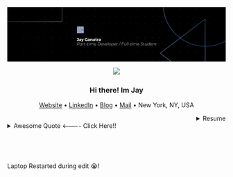 <img src="/banner.png" align="center">
<p align="center"><img src = "https://raw.githubusercontent.com/MartinHeinz/MartinHeinz/master/wave.gif" width = 30px></p>
<h3 align="center">Hi there! Im Jay</h3>

<p align="center">
  <a href="https://www.jayganatra.com">Website</a> • 
  <a href="https://www.linkedin.com/in/jay-ganatra/">LinkedIn</a> • 
  <a href="https://dev.to/ganatrajay2000">Blog</a> • 
  <a href="mailto:ganatrajay2000@gmail.com">Mail</a>  • New York, NY, USA</p>

<details>
<summary align="right">Resume</summary>
  <img align="center" width="100%" alt="🦑" src="/resume.svg">
</details>
<details>
<summary>Awesome Quote <---- Click Here!!</summary>
<p>&nbsp;</p>
<p align="center"><i>“Be curious. Read widely. Try new things. What people call intelligence just boils down to curiosity.”</i></p>
<p align="center"><i>- Aaron Swartz -</i></p>
</details>

<p>&nbsp;</p>
<p>&nbsp;</p>

Laptop Restarted during edit 😭!
<!--
# JAY BIPIN GANATRA

#### _**Hi** 👋, I'm Jay Ganatra, a diligent coder navigating the ever-evolving tech landscape. Currently pursuing a Master's in Computer Science at Syracuse University, I enjoy unraveling the complexities of code and turning them into impactful solutions._

##### [<img width="21px" src="https://github.com/GanatraJay2000/GanatraJay2000/assets/48404617/187a550e-046d-46ea-92cf-833b0fad3747">](mailto:jganatra@syr.edu) &nbsp; [<img src="https://github.com/GanatraJay2000/GanatraJay2000/assets/48404617/9d682060-2dfe-485f-aabd-41b300451ccb" width="21px">](https://www.linkedin.com/in/jay-ganatra) &nbsp; [<img width="21px" src="https://github.com/GanatraJay2000/GanatraJay2000/assets/48404617/a9bdde20-033f-4e01-a5d7-df127fa78c57">](https://jayganatra.com/) &nbsp; &nbsp; &nbsp; 
[<img width="21px" src="https://github.com/GanatraJay2000/GanatraJay2000/assets/48404617/c4a160d5-334f-46d3-92f6-f0c6bf6acfcf">](tel:+16906975622) +1 680 697 5622

## 🚀 Introduction

In the world of ones and zeros, I find joy in crafting elegant code and meaningful applications. Originating from the vibrant streets of Mumbai, my coding journey led me to Syracuse University, where I'm deepening my understanding of Computer Science. From deciphering cryptic codes to building user-friendly interfaces, I've embraced the diverse challenges that the tech realm offers.

## 💻 Technical Toolkit

Explore my proficiency in languages such as JavaScript, TypeScript, Java, Kotlin, Python, and more. I wield frameworks like React.js, Vue.js, and Flutter with finesse. SQL databases bow to my queries, and the cloud is a realm I comfortably navigate.
<p align="left"> 
  <img src="https://raw.githubusercontent.com/devicons/devicon/master/icons/android/android-original-wordmark.svg" alt="android" width="20" height="20"/>  
  <img src="https://raw.githubusercontent.com/devicons/devicon/master/icons/amazonwebservices/amazonwebservices-original-wordmark.svg" alt="aws" width="20" height="20"/>  
  <img src="https://raw.githubusercontent.com/devicons/devicon/master/icons/bootstrap/bootstrap-plain-wordmark.svg" alt="bootstrap" width="20" height="20"/>   
  <img src="https://raw.githubusercontent.com/devicons/devicon/master/icons/css3/css3-original-wordmark.svg" alt="css3" width="20" height="20"/> 
  <img src="https://www.vectorlogo.zone/logos/dartlang/dartlang-icon.svg" alt="dart" width="20" height="20"/>   
  <img src="https://cdn.worldvectorlogo.com/logos/django.svg" alt="django" width="20" height="20"/>  
  <img src="https://raw.githubusercontent.com/devicons/devicon/master/icons/docker/docker-original-wordmark.svg" alt="docker" width="20" height="20"/>   
  <img src="https://raw.githubusercontent.com/devicons/devicon/master/icons/express/express-original-wordmark.svg" alt="express" width="20" height="20"/>  
  <img src="https://www.vectorlogo.zone/logos/figma/figma-icon.svg" alt="figma" width="20" height="20"/>  
  <img src="https://www.vectorlogo.zone/logos/firebase/firebase-icon.svg" alt="firebase" width="20" height="20"/> 
  <img src="https://www.vectorlogo.zone/logos/pocoo_flask/pocoo_flask-icon.svg" alt="flask" width="20" height="20"/>  
  <img src="https://www.vectorlogo.zone/logos/flutterio/flutterio-icon.svg" alt="flutter" width="20" height="20"/>  
  <img src="https://www.vectorlogo.zone/logos/framer/framer-icon.svg" alt="framer" width="20" height="20"/>   
  <img src="https://www.vectorlogo.zone/logos/google_cloud/google_cloud-icon.svg" alt="gcp" width="20" height="20"/> 
  <img src="https://www.vectorlogo.zone/logos/git-scm/git-scm-icon.svg" alt="git" width="20" height="20"/>  
  <img src="https://upload.wikimedia.org/wikipedia/commons/1/1c/Haskell-Logo.svg" alt="haskell" width="20" height="20"/> 
  <img src="https://www.vectorlogo.zone/logos/heroku/heroku-icon.svg" alt="heroku" width="20" height="20"/> 
  <img src="https://raw.githubusercontent.com/devicons/devicon/master/icons/html5/html5-original-wordmark.svg" alt="html5" width="20" height="20"/> 
  <img src="https://raw.githubusercontent.com/devicons/devicon/master/icons/java/java-original.svg" alt="java" width="20" height="20"/> 
  <img src="https://raw.githubusercontent.com/devicons/devicon/master/icons/javascript/javascript-original.svg" alt="javascript" width="20" height="20"/>
  <img src="https://www.vectorlogo.zone/logos/jenkins/jenkins-icon.svg" alt="jenkins" width="20" height="20"/>  
  <img src="https://www.vectorlogo.zone/logos/jestjsio/jestjsio-icon.svg" alt="jest" width="20" height="20"/>  
  <img src="https://www.vectorlogo.zone/logos/kotlinlang/kotlinlang-icon.svg" alt="kotlin" width="20" height="20"/>   
  <img src="https://www.vectorlogo.zone/logos/kubernetes/kubernetes-icon.svg" alt="kubernetes" width="20" height="20"/>  
  <img src="https://raw.githubusercontent.com/devicons/devicon/master/icons/linux/linux-original.svg" alt="linux" width="20" height="20"/>  
  <img src="https://raw.githubusercontent.com/devicons/devicon/master/icons/mongodb/mongodb-original-wordmark.svg" alt="mongodb" width="20" height="20"/> 
  <img src="https://www.svgrepo.com/show/303229/microsoft-sql-server-logo.svg" alt="mssql" width="20" height="20"/> 
  <img src="https://raw.githubusercontent.com/devicons/devicon/master/icons/mysql/mysql-original-wordmark.svg" alt="mysql" width="20" height="20"/>  
  <img src="https://cdn.worldvectorlogo.com/logos/nextjs-2.svg" alt="nextjs" width="20" height="20"/>
  <img src="https://raw.githubusercontent.com/devicons/devicon/master/icons/nodejs/nodejs-original-wordmark.svg" alt="nodejs" width="20" height="20"/>  
  <img src="https://www.vectorlogo.zone/logos/opencv/opencv-icon.svg" alt="opencv" width="20" height="20"/> 
  <img src="https://raw.githubusercontent.com/devicons/devicon/2ae2a900d2f041da66e950e4d48052658d850630/icons/pandas/pandas-original.svg" alt="pandas" width="20" height="20"/>  
  <img src="https://raw.githubusercontent.com/devicons/devicon/master/icons/php/php-original.svg" alt="php" width="20" height="20"/> 
  <img src="https://raw.githubusercontent.com/devicons/devicon/master/icons/postgresql/postgresql-original-wordmark.svg" alt="postgresql" width="20" height="20"/> 
  <img src="https://www.vectorlogo.zone/logos/getpostman/getpostman-icon.svg" alt="postman" width="20" height="20"/>  
  <img src="https://raw.githubusercontent.com/devicons/devicon/master/icons/python/python-original.svg" alt="python" width="20" height="20"/>  
  <img src="https://www.vectorlogo.zone/logos/pytorch/pytorch-icon.svg" alt="pytorch" width="20" height="20"/>  
  <img src="https://raw.githubusercontent.com/devicons/devicon/master/icons/react/react-original-wordmark.svg" alt="react" width="20" height="20"/>  
  <img src="https://reactnative.dev/img/header_logo.svg" alt="reactnative" width="20" height="20"/>  
  <img src="https://raw.githubusercontent.com/devicons/devicon/master/icons/redis/redis-original-wordmark.svg" alt="redis" width="20" height="20"/> 
  <img src="https://raw.githubusercontent.com/devicons/devicon/master/icons/sass/sass-original.svg" alt="sass" width="20" height="20"/>   
  <img src="https://www.vectorlogo.zone/logos/springio/springio-icon.svg" alt="spring" width="20" height="20"/> 
  <img src="https://www.vectorlogo.zone/logos/sqlite/sqlite-icon.svg" alt="sqlite" width="20" height="20"/>  
  <img src="https://raw.githubusercontent.com/devicons/devicon/master/icons/swift/swift-original.svg" alt="swift" width="20" height="20"/>   
  <img src="https://www.vectorlogo.zone/logos/tailwindcss/tailwindcss-icon.svg" alt="tailwind" width="20" height="20"/>  
  <img src="https://www.vectorlogo.zone/logos/tensorflow/tensorflow-icon.svg" alt="tensorflow" width="20" height="20"/>  
  <img src="https://raw.githubusercontent.com/devicons/devicon/master/icons/typescript/typescript-original.svg" alt="typescript" width="20" height="20"/>  
  <img src="https://raw.githubusercontent.com/devicons/devicon/d00d0969292a6569d45b06d3f350f463a0107b0d/icons/webpack/webpack-original-wordmark.svg" alt="webpack" width="20" height="20"/>  
  <img src="https://upload.wikimedia.org/wikipedia/commons/c/c2/Adobe_XD_CC_icon.svg" alt="xd" width="20" height="20"/>   
  <img src="https://upload.wikimedia.org/wikipedia/commons/3/36/Logo.min.svg" alt="laravel" width="20" height="20"/>  </p>

## 🚧 Projects

- **Campus Shuttle Pilot Project:** Implemented enhancements to a shuttle system using Java, Spring, optimizing efficiency and user experience.

- **TravelEase:** Developed a user-friendly Android travel companion app with Kotlin, offering features like itinerary planning and real-time navigation.

- **Real-time Tweet Emotion Analysis System:** Created a Python-based system for analyzing tweet emotions, fostering user engagement with Flask and Tailwind CSS.



## 🤓 GitHub Chronicles
<picture>
  <source media="(prefers-color-scheme: dark)" srcset="https://raw.githubusercontent.com/GanatraJay2000/GanatraJay2000/output/github-contribution-grid-snake-dark.svg">
  <source media="(prefers-color-scheme: light)" srcset="https://raw.githubusercontent.com/GanatraJay2000/GanatraJay2000/output/github-contribution-grid-snake.svg">
  <img alt="github contribution grid snake animation" src="https://raw.githubusercontent.com/GanatraJay2000/GanatraJay2000/output/github-contribution-grid-snake.svg">
</picture>


<p></p>


<p><img align="center" src="https://github-readme-stats.vercel.app/api/top-langs?username=ganatrajay2000&show_icons=true&locale=en&layout=compact" alt="ganatrajay2000" /></p>

<img height="250em" src="https://github-readme-streak-stats.herokuapp.com?user=GanatraJay2000&hide_border=true&mode=daily&card_width=500" alt="ganatrajay2000"/>


Visit my Profile [jayganatra.com](https://www.jayganatra.com) to witness my coding journey. Expect more coffee stains than stars, as I navigate the intricate world of development.

Let's collaborate and transform bugs into features, because, in the realm of code, every challenge is an opportunity! 💻🚀

![](https://komarev.com/ghpvc/?username=ganatrajay2000&style=flat&color=828bed&base=548)

